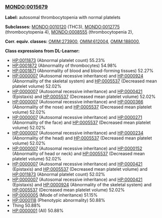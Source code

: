 
### [MONDO:0015679](http://purl.obolibrary.org/obo/MONDO_0015679)
**Label:** autosomal thrombocytopenia with normal platelets

**Subclasses:** [MONDO:0010120](http://purl.obolibrary.org/obo/MONDO_0010120) (THC3), [MONDO:0012775](http://purl.obolibrary.org/obo/MONDO_0012775) (thrombocytopenia 4), [MONDO:0008555](http://purl.obolibrary.org/obo/MONDO_0008555) (thrombocytopenia 2), 

**Corr. equiv. classes:** [OMIM:273900](http://purl.obolibrary.org/obo/OMIM_273900), [OMIM:612004](http://purl.obolibrary.org/obo/OMIM_612004), [OMIM:188000](http://purl.obolibrary.org/obo/OMIM_188000), 

**Class expressions from DL-Learner:**

- [HP:0011873](http://purl.obolibrary.org/obo/HP_0011873) (Abnormal platelet count) 55.23%
- [HP:0001872](http://purl.obolibrary.org/obo/HP_0001872) (Abnormality of thrombocytes) 54.98%
- [HP:0001871](http://purl.obolibrary.org/obo/HP_0001871) (Abnormality of blood and blood-forming tissues) 52.27%
- [HP:0000007](http://purl.obolibrary.org/obo/HP_0000007) (Autosomal recessive inheritance) and [HP:0000924](http://purl.obolibrary.org/obo/HP_0000924) (Abnormality of the skeletal system) and [HP:0005537](http://purl.obolibrary.org/obo/HP_0005537) (Decreased mean platelet volume) 52.02%
- [HP:0000007](http://purl.obolibrary.org/obo/HP_0000007) (Autosomal recessive inheritance) and [HP:0000421](http://purl.obolibrary.org/obo/HP_0000421) (Epistaxis) and [HP:0005537](http://purl.obolibrary.org/obo/HP_0005537) (Decreased mean platelet volume) 52.02%
- [HP:0000007](http://purl.obolibrary.org/obo/HP_0000007) (Autosomal recessive inheritance) and [HP:0000366](http://purl.obolibrary.org/obo/HP_0000366) (Abnormality of the nose) and [HP:0005537](http://purl.obolibrary.org/obo/HP_0005537) (Decreased mean platelet volume) 52.02%
- [HP:0000007](http://purl.obolibrary.org/obo/HP_0000007) (Autosomal recessive inheritance) and [HP:0000271](http://purl.obolibrary.org/obo/HP_0000271) (Abnormality of the face) and [HP:0005537](http://purl.obolibrary.org/obo/HP_0005537) (Decreased mean platelet volume) 52.02%
- [HP:0000007](http://purl.obolibrary.org/obo/HP_0000007) (Autosomal recessive inheritance) and [HP:0000234](http://purl.obolibrary.org/obo/HP_0000234) (Abnormality of the head) and [HP:0005537](http://purl.obolibrary.org/obo/HP_0005537) (Decreased mean platelet volume) 52.02%
- [HP:0000007](http://purl.obolibrary.org/obo/HP_0000007) (Autosomal recessive inheritance) and [HP:0000152](http://purl.obolibrary.org/obo/HP_0000152) (Abnormality of head or neck) and [HP:0005537](http://purl.obolibrary.org/obo/HP_0005537) (Decreased mean platelet volume) 52.02%
- [HP:0000007](http://purl.obolibrary.org/obo/HP_0000007) (Autosomal recessive inheritance) and [HP:0000421](http://purl.obolibrary.org/obo/HP_0000421) (Epistaxis) and [HP:0005537](http://purl.obolibrary.org/obo/HP_0005537) (Decreased mean platelet volume) and [HP:0011873](http://purl.obolibrary.org/obo/HP_0011873) (Abnormal platelet count) 52.02%
- [HP:0000007](http://purl.obolibrary.org/obo/HP_0000007) (Autosomal recessive inheritance) and [HP:0000421](http://purl.obolibrary.org/obo/HP_0000421) (Epistaxis) and [HP:0000924](http://purl.obolibrary.org/obo/HP_0000924) (Abnormality of the skeletal system) and [HP:0005537](http://purl.obolibrary.org/obo/HP_0005537) (Decreased mean platelet volume) 52.02%
- [HP:0000005](http://purl.obolibrary.org/obo/HP_0000005) (Mode of inheritance) 51.15%
- [HP:0000118](http://purl.obolibrary.org/obo/HP_0000118) (Phenotypic abnormality) 50.88%
- Thing 50.88%
- [HP:0000001](http://purl.obolibrary.org/obo/HP_0000001) (All) 50.88%


